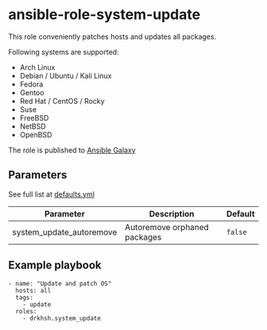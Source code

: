 # ansible-role-system-update

This role conveniently patches hosts and updates all packages.

Following systems are supported:

- Arch Linux
- Debian / Ubuntu / Kali Linux
- Fedora
- Gentoo
- Red Hat / CentOS / Rocky
- Suse
- FreeBSD
- NetBSD
- OpenBSD

The role is published to [Ansible Galaxy](https://galaxy.ansible.com/ui/standalone/roles/drkhsh/journald_upload/)

## Parameters

See full list at [defaults.yml](./defaults/main.yml)

| Parameter                                 | Description                        | Default                                          |
|-------------------------------------------|------------------------------------|--------------------------------------------------|
| system_update_autoremove                  | Autoremove orphaned packages       | `false`                                          |

## Example playbook

```
- name: "Update and patch OS"
  hosts: all
  tags:
    - update
  roles:
    - drkhsh.system_update
```
